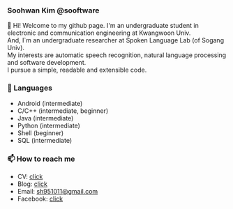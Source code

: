 ### Soohwan Kim @sooftware  
  
👋 Hi! Welcome to my github page. I'm an undergraduate student in electronic and communication engineering at Kwangwoon Univ.   
And, I`m an undergraduate researcher at Spoken Language Lab (of Sogang Univ).   
My interests are automatic speech recognition, natural language processing and software development.   
I pursue a simple, readable and extensible code.  
  
### 🔭 Languages  
* Android (intermediate)  
* C/C++ (intermediate, beginner)  
* Java (intermediate)  
* Python (intermediate)  
* Shell (beginner)
* SQL (intermediate)  

### 📫 How to reach me
* CV: [click](https://github.com/sooftware/sooftware/blob/master/CV.pdf)
* Blog: [click](https://blog.naver.com/sooftware)
* Email: sh951011@gmail.com
* Facebook: [click](www.facebook.com/sooftware95)
<!--
**sooftware/sooftware** is a ✨ _special_ ✨ repository because its `README.md` (this file) appears on your GitHub profile.

Here are some ideas to get you started:

- 🔭 I’m currently working on ...
- 🌱 I’m currently learning ...
- 👯 I’m looking to collaborate on ...
- 🤔 I’m looking for help with ...
- 💬 Ask me about ...
- 📫 How to reach me: ...
- 😄 Pronouns: ...
- ⚡ Fun fact: ...
-->
